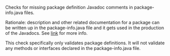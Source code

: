 Checks for missing package definition Javadoc comments in
package-info.java files.

Rationale: description and other related documentation for a package can
be written up in the package-info.java file and it gets used in the
production of the Javadocs. See
[link](https://docs.oracle.com/javase/8/docs/technotes/tools/windows/javadoc.html#packagecomment)
for more info.

This check specifically only validates package definitions. It will not
validate any methods or interfaces declared in the package-info.java
file.
